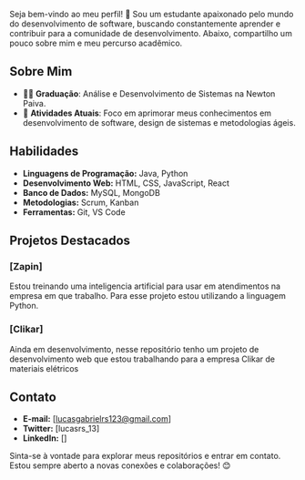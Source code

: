 
Seja bem-vindo ao meu perfil! 👋 Sou um estudante apaixonado pelo mundo do desenvolvimento de software, buscando constantemente aprender e contribuir para a comunidade de desenvolvimento. Abaixo, compartilho um pouco sobre mim e meu percurso acadêmico.

## Sobre Mim

- 👨‍🎓 **Graduação**: Análise e Desenvolvimento de Sistemas na Newton Paiva.
- 🌱 **Atividades Atuais**: Foco em aprimorar meus conhecimentos em desenvolvimento de software, design de sistemas e metodologias ágeis.

## Habilidades

- **Linguagens de Programação:** Java, Python
- **Desenvolvimento Web:** HTML, CSS, JavaScript, React
- **Banco de Dados:** MySQL, MongoDB
- **Metodologias:** Scrum, Kanban
- **Ferramentas:** Git, VS Code

## Projetos Destacados

### [Zapin]

Estou treinando uma inteligencia artificial para usar em atendimentos na empresa em que trabalho.
Para esse projeto estou utilizando a linguagem Python.

### [Clikar]

Ainda em desenvolvimento, nesse repositório tenho um projeto de desenvolvimento web que estou trabalhando para a empresa Clikar de materiais elétricos


## Contato

- **E-mail:** [lucasgabrielrs123@gmail.com]
- **Twitter:** [lucasrs_13]
- **LinkedIn:** []

Sinta-se à vontade para explorar meus repositórios e entrar em contato. Estou sempre aberto a novas conexões e colaborações! 😊
